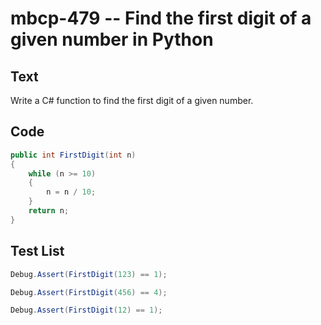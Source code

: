 # mbcp-479 -- Find the first digit of a given number in Python

## Text

Write a C# function to find the first digit of a given number.

## Code

```csharp
public int FirstDigit(int n)  
{  
    while (n >= 10)  
    {  
        n = n / 10;  
    }  
    return n;  
}
```

## Test List

```csharp
Debug.Assert(FirstDigit(123) == 1);
```

```csharp
Debug.Assert(FirstDigit(456) == 4);
```

```csharp
Debug.Assert(FirstDigit(12) == 1);
```
